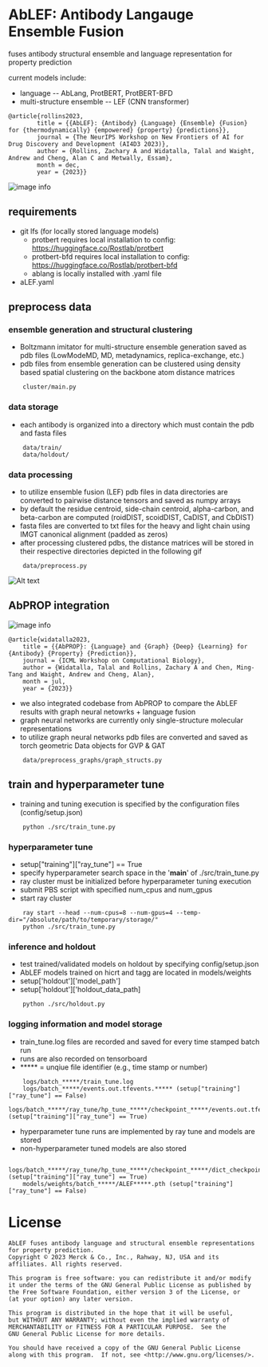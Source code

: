 # AbLEF: Antibody Langauge Ensemble Fusion

fuses antibody structural ensemble and language representation for property prediction

current models include:
- language -- AbLang, ProtBERT, ProtBERT-BFD
- multi-structure ensemble -- LEF (CNN transformer)

```
@article{rollins2023,
        title = {{AbLEF}: {Antibody} {Language} {Ensemble} {Fusion} for {thermodynamically} {empowered} {property} {predictions}},
        journal = {The NeurIPS Workshop on New Frontiers of AI for Drug Discovery and Development (AI4D3 2023)},
        author = {Rollins, Zachary A and Widatalla, Talal and Waight, Andrew and Cheng, Alan C and Metwally, Essam},
        month = dec,
        year = {2023}}
```

![image info](pics/alef.png)

## requirements
- git lfs (for locally stored language models)
    - protbert requires local installation to config: https://huggingface.co/Rostlab/protbert
    - protbert-bfd requires local installation to config: https://huggingface.co/Rostlab/protbert-bfd
    - ablang is locally installed with .yaml file
- aLEF.yaml

## preprocess data
### ensemble generation and structural clustering
- Boltzmann imitator for multi-structure ensemble generation saved as pdb files (LowModeMD, MD, metadynamics, replica-exchange, etc.)
- pdb files from ensemble generation can be clustered using density based spatial clustering on the backbone atom distance matrices
```
    cluster/main.py
```
### data storage
- each antibody is organized into a directory which must contain the pdb and fasta files
```
    data/train/
    data/holdout/
```
### data processing
- to utilize ensemble fusion (LEF) pdb files in data directories are converted to pairwise distance tensors and saved as numpy arrays
- by default the residue centroid, side-chain centroid, alpha-carbon, and beta-carbon are computed (roidDIST, scoidDIST, CaDIST, and CbDIST)
- fasta files are converted to txt files for the heavy and light chain using IMGT canonical alignment (padded as zeros)
- after processing clustered pdbs, the distance matrices will be stored in their respective directories depicted in the following gif
```
    data/preprocess.py
```

![Alt text](pics/Ab.gif)

## AbPROP integration

![image info](pics/abprop.png)

```
@article{widatalla2023,
	title = {{AbPROP}: {Language} and {Graph} {Deep} {Learning} for {Antibody} {Property} {Prediction}},
	journal = {ICML Workshop on Computational Biology},
	author = {Widatalla, Talal and Rollins, Zachary A and Chen, Ming-Tang and Waight, Andrew and Cheng, Alan},
	month = jul,
	year = {2023}}
```

- we also integrated codebase from AbPROP to compare the AbLEF results with graph neural netowrks + language fusion
- graph neural networks are currently only single-structure molecular representations
- to utilize graph neural networks pdb files are converted and saved as torch geometric Data objects for GVP & GAT
```
    data/preprocess_graphs/graph_structs.py
```


## train and hyperparameter tune
- training and tuning execution is specified by the configuration files (config/setup.json)
```
    python ./src/train_tune.py
```

### hyperparameter tune
- setup["training"]["ray_tune"] == True
- specify hyperparameter search space in the '__main__' of ./src/train_tune.py
- ray cluster must be initialized before hyperparameter tuning execution
- submit PBS script with specified num_cpus and num_gpus
- start ray cluster
```
    ray start --head --num-cpus=8 --num-gpus=4 --temp-dir="/absolute/path/to/temporary/storage/"
    python ./src/train_tune.py
```

### inference and holdout
- test trained/validated models on holdout by specifying config/setup.json
- AbLEF models trained on hicrt and tagg are located in models/weights
- setup['holdout']['model_path']
- setup['holdout']['holdout_data_path]
```
    python ./src/holdout.py
```


### logging information and model storage
- train_tune.log files are recorded and saved for every time stamped batch run
- runs are also recorded on tensorboard
- ***** = unqiue file identifier (e.g., time stamp or number)
```
    logs/batch_*****/train_tune.log
    logs/batch_*****/events.out.tfevents.***** (setup["training"]["ray_tune"] == False)
    logs/batch_*****/ray_tune/hp_tune_*****/checkpoint_*****/events.out.tfevents.***** (setup["training"]["ray_tune"] == True)
```

- hyperparameter tune runs are implemented by ray tune and models are stored
- non-hyperparameter tuned models are also stored
```
    logs/batch_*****/ray_tune/hp_tune_*****/checkpoint_*****/dict_checkpoint.pkl (setup["training"]["ray_tune"] == True)
    models/weights/batch_*****/ALEF*****.pth (setup["training"]["ray_tune"] == False)
```

# License
    AbLEF fuses antibody language and structural ensemble representations for property prediction.
    Copyright © 2023 Merck & Co., Inc., Rahway, NJ, USA and its affiliates. All rights reserved.

    This program is free software: you can redistribute it and/or modify
    it under the terms of the GNU General Public License as published by
    the Free Software Foundation, either version 3 of the License, or
    (at your option) any later version.

    This program is distributed in the hope that it will be useful,
    but WITHOUT ANY WARRANTY; without even the implied warranty of
    MERCHANTABILITY or FITNESS FOR A PARTICULAR PURPOSE.  See the
    GNU General Public License for more details.

    You should have received a copy of the GNU General Public License
    along with this program.  If not, see <http://www.gnu.org/licenses/>.